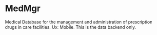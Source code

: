 # MedMgr
 Medical Database for the management and administration of prescription drugs in care facilities.  Ux:  Mobile.   This is the data backend only.
